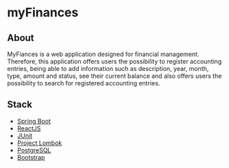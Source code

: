 # myFinances

## About

MyFiances is a web application designed for financial management. Therefore, this application offers users the possibility to register accounting entries, 
being able to add information such as description, year, month, type, amount and status, see their current balance and also offers users the possibility 
to search for registered accounting entries.

## Stack
-  [Spring Boot](https://spring.io/projects/spring-boot)
-  [ReactJS](https://reactjs.org/)
-  [JUnit](https://junit.org/junit5/)
-  [Project Lombok](https://projectlombok.org)
-  [PostgreSQL](https://www.postgresql.org/about/)
-  [Bootstrap](https://getbootstrap.com)


